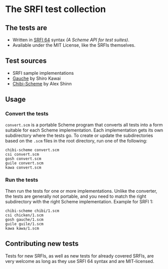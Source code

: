 # The SRFI test collection

## The tests are

* Written in [SRFI 64](https://srfi.schemers.org/srfi-64/) syntax _(A
  Scheme API for test suites)_.
* Available under the MIT License, like the SRFIs themselves.

## Test sources

* SRFI sample implementations
* [Gauche](https://github.com/shirok/Gauche) by Shiro Kawai
* [Chibi-Scheme](https://github.com/ashinn/chibi-scheme) by Alex Shinn

## Usage

### Convert the tests

`convert.scm` is a portable Scheme program that converts all tests
into a form suitable for each Scheme implementation. Each
implementation gets its own subdirectory where the tests go. To create
or update the subdirectories based on the `.scm` files in the root
directory, run one of the following:

    chibi-scheme convert.scm
    csi convert.scm
    gosh convert.scm
    guile convert.scm
    kawa convert.scm

### Run the tests

Then run the tests for one or more implementations. Unlike the
converter, the tests are generally not portable, and you need to match
the right subdirectory with the right Scheme implementation. Example
for SRFI 1:

    chibi-scheme chibi/1.scm
    csi chicken/1.scm
    gosh gauche/1.scm
    guile guile/1.scm
    kawa kawa/1.scm

## Contributing new tests

Tests for new SRFIs, as well as new tests for already covered SRFIs,
are very welcome as long as they use SRFI 64 syntax and are
MIT-licensed.
